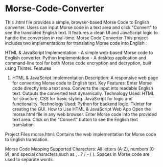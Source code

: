 # Morse-Code-Converter 
 This .html file provides a simple, browser-based Morse Code to English converter. Users can input Morse code in a text area and click "Convert" to see the translated English text. It features a clean UI and JavaScript logic to handle the conversion in real-time.
Morse Code Converter
This project includes two implementations for translating Morse code into English :

HTML & JavaScript Implementation - A simple web-based Morse code to English converter.
Python Implementation - A desktop application and command-line tool for both Morse code encryption and decryption, built using Tkinter.
Features
1. HTML & JavaScript Implementation
Description: A responsive web page for converting Morse code to English text.
Key Features:
Enter Morse code directly into a text area.
Converts the input into readable English text.
Outputs the converted text dynamically.
Technology Used:
HTML for structure.
CSS for basic styling.
JavaScript for logic and functionality.
Technology Used:
Python for backend logic.
Tkinter for creating the GUI.
How to Use
HTML & JavaScript Web App
Open the morse.html file in any web browser.
Enter Morse code into the provided text area.
Click on the "Convert" button to see the English text translation.

Project Files
morse.html: Contains the web implementation for Morse code to English translation.

Morse Code Mapping
Supported Characters: All letters (A-Z), numbers (0-9), and special characters such as , . ? / - ( ).
Spaces in Morse code are used to separate words.



